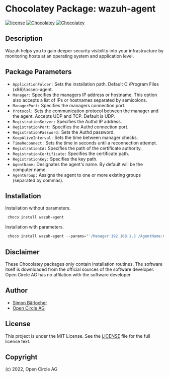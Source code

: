 # Chocolatey Package: wazuh-agent

[![license](https://img.shields.io/github/license/mashape/apistatus.svg?style=popout-square)](licence) [![Chocolatey](https://img.shields.io/chocolatey/v/wazuh-agent?label=package%20version)](https://chocolatey.org/packages/wazuh-agent) [![Chocolatey](https://img.shields.io/chocolatey/dt/wazuh-agent?label=package%20downloads&style=flat-square)](https://chocolatey.org/packages/wazuh-agent)

## Description

Wazuh helps you to gain deeper security visibility into your infrastructure by monitoring hosts at an operating system and application level.

## Package Parameters

- `ApplicationFolder:` Sets the installation path. Default C:\Program Files (x86)\ossec-agent.
- `Manager:` Specifies the managers IP address or hostname. This option also accepts a list of IPs or hostnames separated by semicolons.
- `ManagerPort:` Specifies the managers connection port.
- `Protocol:` Sets the communication protocol between the manager and the agent. Accepts UDP and TCP. Default is UDP.
- `RegistrationServer:` Specifies the Authd IP address.
- `RegistrationPort:` Specifies the Authd connection port.
- `RegistrationPassword:` Sets the Authd password.
- `KeepAliveInterval:` Sets the time between manager checks.
- `TimeReconnect:` Sets the time in seconds until a reconnection attempt.
- `RegistrationCA:` Specifies the path of the certificate authority.
- `RegistrationCertificate:` Specifies the certificate path.
- `RegistrationKey:` Specifies the key path.
- `AgentName:` Designates the agent's name. By default will be the computer name.
- `AgentGroup:` Assigns the agent to one or more existing groups (separated by commas).

## Installation

Installation without parameters.

```ps1
 choco install wazuh-agent
```

Installation with parameters.

```ps1
 choco install wazuh-agent --params="'/Manager:192.168.1.5 /AgentName:Chocolatey'"
```

## Disclaimer

These Chocolatey packages only contain installation routines. The software itself is downloaded from the official sources of the software developer. Open Circle AG has no affilation with the software developer.

## Author

- [Simon Bärlocher](https://sbaerlocher.ch)
- [Open Circle AG](https://www.open-circle.ch)

## License

This project is under the MIT License. See the [LICENSE](licence) file for the full license text.

## Copyright

(c) 2022, Open Circle AG
